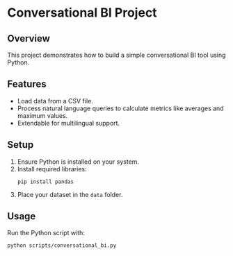 
# Conversational BI Project

## Overview
This project demonstrates how to build a simple conversational BI tool using Python.

## Features
- Load data from a CSV file.
- Process natural language queries to calculate metrics like averages and maximum values.
- Extendable for multilingual support.

## Setup
1. Ensure Python is installed on your system.
2. Install required libraries:
   ```
   pip install pandas
   ```
3. Place your dataset in the `data` folder.

## Usage
Run the Python script with:
```
python scripts/conversational_bi.py
```
